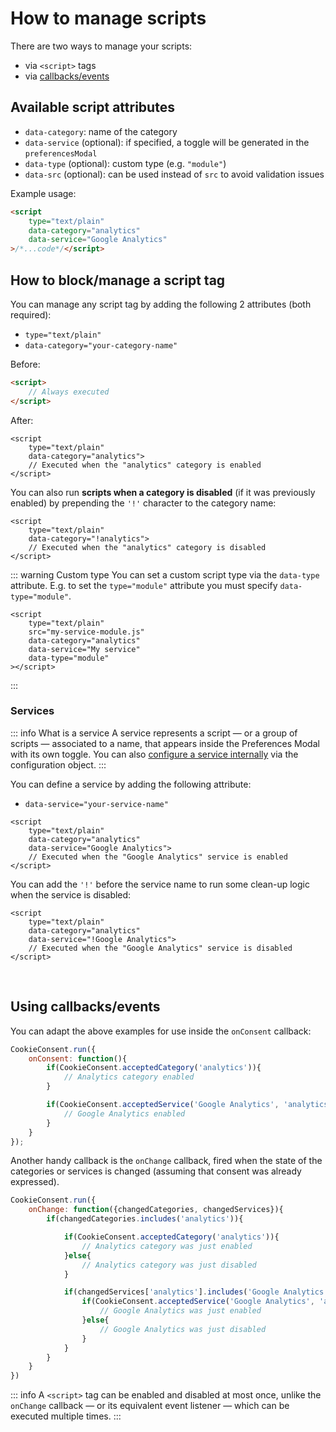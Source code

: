 # How to manage scripts
There are two ways to manage your scripts:

- via `<script>` tags
- via [callbacks/events](/advanced/callbacks-events)

## Available script attributes

* `data-category`: name of the category
* `data-service` (optional): if specified, a toggle will be generated in the `preferencesModal`
* `data-type` (optional): custom type (e.g. `"module"`)
* `data-src` (optional): can be used instead of `src` to avoid validation issues

Example usage:
```html
<script
    type="text/plain"
    data-category="analytics"
    data-service="Google Analytics"
>/*...code*/</script>
```

## How to block/manage a script tag

You can manage any script tag by adding the following 2 attributes (both required):

- `type="text/plain"`
- `data-category="your-category-name"`

Before:
```html
<script>
    // Always executed
</script>
```

After:
```html{2-3}
<script
    type="text/plain"
    data-category="analytics">
    // Executed when the "analytics" category is enabled
</script>
```

You can also run **scripts when a category is disabled** (if it was previously enabled) by prepending the `'!'` character to the category name:

```html{3}
<script
    type="text/plain"
    data-category="!analytics">
    // Executed when the "analytics" category is disabled
</script>
```

::: warning Custom type
You can set a custom script type via the `data-type` attribute. E.g. to set the `type="module"` attribute you must specify `data-type="module"`.

```html{6}
<script
    type="text/plain"
    src="my-service-module.js"
    data-category="analytics"
    data-service="My service"
    data-type="module"
></script>
```
:::

### Services
::: info What is a service
A service represents a script — or a group of scripts — associated to a name, that appears inside the Preferences Modal with its own toggle. You can also [configure a service internally](/reference/configuration-reference.html#category-services) via the configuration object.
:::

You can define a service by adding the following attribute:
- `data-service="your-service-name"`

```html{4}
<script
    type="text/plain"
    data-category="analytics"
    data-service="Google Analytics">
    // Executed when the "Google Analytics" service is enabled
</script>
```

You can add the `'!'` before the service name to run some clean-up logic when the service is disabled:
```html{4}
<script
    type="text/plain"
    data-category="analytics"
    data-service="!Google Analytics">
    // Executed when the "Google Analytics" service is disabled
</script>
```
<br>

## Using callbacks/events
You can adapt the above examples for use inside the `onConsent` callback:
```javascript
CookieConsent.run({
    onConsent: function(){
        if(CookieConsent.acceptedCategory('analytics')){
            // Analytics category enabled
        }

        if(CookieConsent.acceptedService('Google Analytics', 'analytics')){
            // Google Analytics enabled
        }
    }
});
```

Another handy callback is the `onChange` callback, fired when the state of the categories or services is changed (assuming that consent was already expressed).

```javascript
CookieConsent.run({
    onChange: function({changedCategories, changedServices}){
        if(changedCategories.includes('analytics')){

            if(CookieConsent.acceptedCategory('analytics')){
                // Analytics category was just enabled
            }else{
                // Analytics category was just disabled
            }

            if(changedServices['analytics'].includes('Google Analytics')){
                if(CookieConsent.acceptedService('Google Analytics', 'analytics')){
                    // Google Analytics was just enabled
                }else{
                    // Google Analytics was just disabled
                }
            }
        }
    }
})
```


::: info
A `<script>` tag can be enabled and disabled at most once, unlike the `onChange` callback — or its equivalent event listener — which can be executed multiple times.
:::